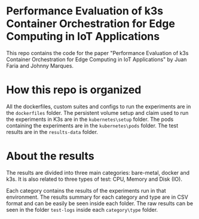 
# Performance Evaluation of k3s Container Orchestration for Edge Computing in IoT Applications

This repo contains the code for the paper
"Performance Evaluation of k3s Container Orchestration for Edge Computing in IoT Applications" by
Juan Faria and Johnny Marques.

# How this repo is organized

All the dockerfiles, custom suites and configs to run the experiments are in the `dockerfiles` folder. The persistent volume setup and claim used to run the experiments in K3s are in the `kubernetes\setup` folder. The pods containing the experiments are in the `kubernetes\pods` folder. The test results are in the `results-data` folder.

# About the results

The results are divided into three main categories: bare-metal, docker and k3s. It is also related to three types of test: CPU, Memory and Disk (IO).

Each category contains the results of the experiments run in that environment. The results summary for each category and type are in CSV format and can be easily be seen inside each folder. The raw results can be seen in the folder `test-logs` inside each `category\type` folder.
